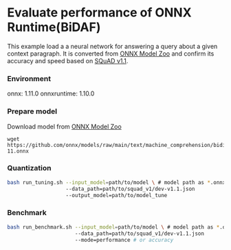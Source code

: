# Evaluate performance of ONNX Runtime(BiDAF) 

This example load a a neural network for answering a query about a given context paragraph. It is converted from [ONNX Model Zoo](https://github.com/onnx/models) and confirm its accuracy and speed based on [SQuAD v1.1](https://rajpurkar.github.io/SQuAD-explorer/explore/1.1/dev/).

### Environment
onnx: 1.11.0
onnxruntime: 1.10.0

### Prepare model
Download model from [ONNX Model Zoo](https://github.com/onnx/models)
```shell
wget https://github.com/onnx/models/raw/main/text/machine_comprehension/bidirectional_attention_flow/model/bidaf-11.onnx
```

### Quantization

```bash
bash run_tuning.sh --input_model=path/to/model \ # model path as *.onnx
                   --data_path=path/to/squad_v1/dev-v1.1.json
                   --output_model=path/to/model_tune
```

### Benchmark

```bash
bash run_benchmark.sh --input_model=path/to/model \ # model path as *.onnx
                      --data_path=path/to/squad_v1/dev-v1.1.json
                      --mode=performance # or accuracy
```

